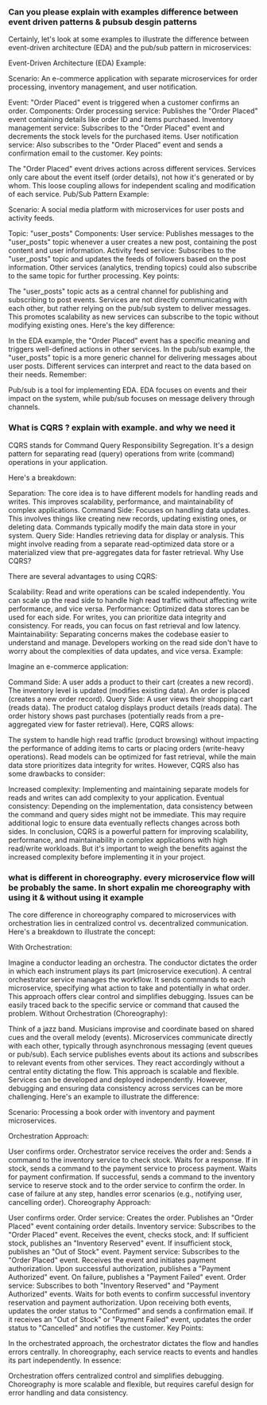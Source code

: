 ### Can you please explain with examples difference between event driven patterns & pubsub desgin patterns

Certainly, let's look at some examples to illustrate the difference between event-driven architecture (EDA) and the pub/sub pattern in microservices:

Event-Driven Architecture (EDA) Example:

Scenario: An e-commerce application with separate microservices for order processing, inventory management, and user notification.

Event: "Order Placed" event is triggered when a customer confirms an order.
Components:
Order processing service: Publishes the "Order Placed" event containing details like order ID and items purchased.
Inventory management service: Subscribes to the "Order Placed" event and decrements the stock levels for the purchased items.
User notification service: Also subscribes to the "Order Placed" event and sends a confirmation email to the customer.
Key points:

The "Order Placed" event drives actions across different services.
Services only care about the event itself (order details), not how it's generated or by whom.
This loose coupling allows for independent scaling and modification of each service.
Pub/Sub Pattern Example:

Scenario: A social media platform with microservices for user posts and activity feeds.

Topic: "user_posts"
Components:
User service: Publishes messages to the "user_posts" topic whenever a user creates a new post, containing the post content and user information.
Activity feed service: Subscribes to the "user_posts" topic and updates the feeds of followers based on the post information.
Other services (analytics, trending topics) could also subscribe to the same topic for further processing.
Key points:

The "user_posts" topic acts as a central channel for publishing and subscribing to post events.
Services are not directly communicating with each other, but rather relying on the pub/sub system to deliver messages.
This promotes scalability as new services can subscribe to the topic without modifying existing ones.
Here's the key difference:

In the EDA example, the "Order Placed" event has a specific meaning and triggers well-defined actions in other services.
In the pub/sub example, the "user_posts" topic is a more generic channel for delivering messages about user posts. Different services can interpret and react to the data based on their needs.
Remember:

Pub/sub is a tool for implementing EDA.
EDA focuses on events and their impact on the system, while pub/sub focuses on message delivery through channels.


### What is CQRS ? explain with example. and why we need it

CQRS stands for Command Query Responsibility Segregation. It's a design pattern for separating read (query) operations from write (command) operations in your application.

Here's a breakdown:

Separation: The core idea is to have different models for handling reads and writes. This improves scalability, performance, and maintainability of complex applications.
Command Side: Focuses on handling data updates. This involves things like creating new records, updating existing ones, or deleting data. Commands typically modify the main data store in your system.
Query Side: Handles retrieving data for display or analysis. This might involve reading from a separate read-optimized data store or a materialized view that pre-aggregates data for faster retrieval.
Why Use CQRS?

There are several advantages to using CQRS:

Scalability: Read and write operations can be scaled independently. You can scale up the read side to handle high read traffic without affecting write performance, and vice versa.
Performance: Optimized data stores can be used for each side. For writes, you can prioritize data integrity and consistency. For reads, you can focus on fast retrieval and low latency.
Maintainability: Separating concerns makes the codebase easier to understand and manage. Developers working on the read side don't have to worry about the complexities of data updates, and vice versa.
Example:

Imagine an e-commerce application:

Command Side: A user adds a product to their cart (creates a new record). The inventory level is updated (modifies existing data). An order is placed (creates a new order record).
Query Side: A user views their shopping cart (reads data). The product catalog displays product details (reads data). The order history shows past purchases (potentially reads from a pre-aggregated view for faster retrieval).
Here, CQRS allows:

The system to handle high read traffic (product browsing) without impacting the performance of adding items to carts or placing orders (write-heavy operations).
Read models can be optimized for fast retrieval, while the main data store prioritizes data integrity for writes.
However, CQRS also has some drawbacks to consider:

Increased complexity: Implementing and maintaining separate models for reads and writes can add complexity to your application.
Eventual consistency: Depending on the implementation, data consistency between the command and query sides might not be immediate. This may require additional logic to ensure data eventually reflects changes across both sides.
In conclusion, CQRS is a powerful pattern for improving scalability, performance, and maintainability in complex applications with high read/write workloads.  But it's important to weigh the benefits against the increased complexity before implementing it in your project.


### what is different in choreography. every microservice flow will be probably the same. In short expalin me choreography with using it & without using it example

The core difference in choreography compared to microservices with orchestration lies in centralized control vs. decentralized communication. Here's a breakdown to illustrate the concept:

With Orchestration:

Imagine a conductor leading an orchestra. The conductor dictates the order in which each instrument plays its part (microservice execution).
A central orchestrator service manages the workflow. It sends commands to each microservice, specifying what action to take and potentially in what order.
This approach offers clear control and simplifies debugging. Issues can be easily traced back to the specific service or command that caused the problem.
Without Orchestration (Choreography):

Think of a jazz band. Musicians improvise and coordinate based on shared cues and the overall melody (events).
Microservices communicate directly with each other, typically through asynchronous messaging (event queues or pub/sub).
Each service publishes events about its actions and subscribes to relevant events from other services. They react accordingly without a central entity dictating the flow.
This approach is scalable and flexible. Services can be developed and deployed independently. However, debugging and ensuring data consistency across services can be more challenging.
Here's an example to illustrate the difference:

Scenario:  Processing a book order with inventory and payment microservices.

Orchestration Approach:

User confirms order.
Orchestrator service receives the order and:
Sends a command to the inventory service to check stock.
Waits for a response.
If in stock, sends a command to the payment service to process payment.
Waits for payment confirmation.
If successful, sends a command to the inventory service to reserve stock and to the order service to confirm the order.
In case of failure at any step, handles error scenarios (e.g., notifying user, cancelling order).
Choreography Approach:

User confirms order.
Order service:
Creates the order.
Publishes an "Order Placed" event containing order details.
Inventory service:
Subscribes to the "Order Placed" event.
Receives the event, checks stock, and:
If sufficient stock, publishes an "Inventory Reserved" event.
If insufficient stock, publishes an "Out of Stock" event.
Payment service:
Subscribes to the "Order Placed" event.
Receives the event and initiates payment authorization.
Upon successful authorization, publishes a "Payment Authorized" event.
On failure, publishes a "Payment Failed" event.
Order service:
Subscribes to both "Inventory Reserved" and "Payment Authorized" events.
Waits for both events to confirm successful inventory reservation and payment authorization.
Upon receiving both events, updates the order status to "Confirmed" and sends a confirmation email.
If it receives an "Out of Stock" or "Payment Failed" event, updates the order status to "Cancelled" and notifies the customer.
Key Points:

In the orchestrated approach, the orchestrator dictates the flow and handles errors centrally.
In choreography, each service reacts to events and handles its part independently.
In essence:

Orchestration offers centralized control and simplifies debugging.
Choreography is more scalable and flexible, but requires careful design for error handling and data consistency.
